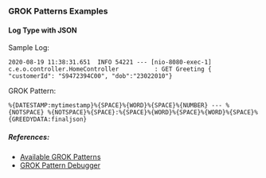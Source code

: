 ### GROK Patterns Examples


#### Log Type with JSON

Sample Log:
```
2020-08-19 11:38:31.651  INFO 54221 --- [nio-8080-exec-1] c.e.o.controller.HomeController          : GET Greeting { "customerId": "S9472394C00", "dob":"23022010"}
```

GROK Pattern:
```
%{DATESTAMP:mytimestamp}%{SPACE}%{WORD}%{SPACE}%{NUMBER} --- %{NOTSPACE} %{NOTSPACE}%{SPACE}:%{SPACE}%{WORD}%{SPACE}%{WORD}%{SPACE}%{GREEDYDATA:finaljson}
```






##### References:

- [Available GROK Patterns](https://streamsets.com/documentation/datacollector/latest/help/datacollector/UserGuide/Apx-GrokPatterns/GrokPatterns_title.html)
- [GROK Pattern Debugger](https://grokdebug.herokuapp.com/)